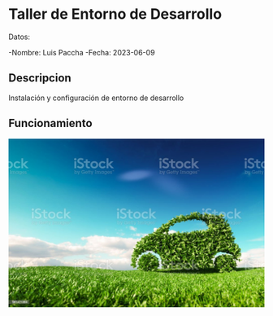 # Taller de Entorno de Desarrollo

Datos:

-Nombre: Luis Paccha
-Fecha: 2023-06-09

## Descripcion

Instalación y configuración de entorno de desarrollo

## Funcionamiento

![](img/carro.jpg)